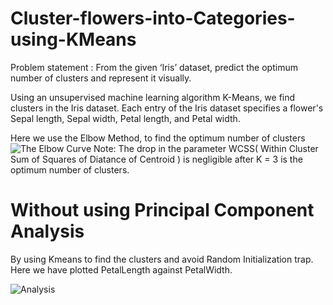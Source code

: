 # Cluster-flowers-into-Categories-using-KMeans

Problem statement : From the given ‘Iris’ dataset, predict the optimum number of clusters and represent it visually. 
      
Using an unsupervised machine learning algorithm K-Means, we find clusters in the Iris dataset. Each entry of the Iris dataset specifies a flower's Sepal length, Sepal width, Petal length, and Petal width.

Here we use the Elbow Method, to find the optimum number of clusters
![The Elbow Curve](https://user-images.githubusercontent.com/55353267/122058712-85d09900-ce09-11eb-908e-6bfb6cc2069e.jpg)
 Note: The drop in the parameter WCSS( Within Cluster Sum of Squares of Diatance of Centroid ) is negligible after K = 3 is the optimum number of clusters.
 
 # Without using Principal Component Analysis

By using Kmeans to find the clusters and avoid Random Initialization trap. Here we have plotted PetalLength against PetalWidth.
 
 ![Analysis](https://user-images.githubusercontent.com/55353267/122074462-dbf80900-ce16-11eb-9809-73ead250a09d.jpg)


